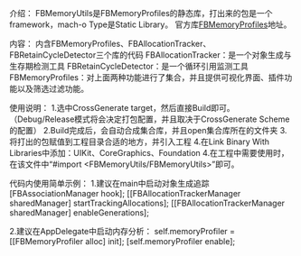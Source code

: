 介绍：
FBMemoryUtils是FBMemoryProfiles的静态库，打出来的包是一个framework，mach-o Type是Static Library。
官方库[FBMemoryProfiles](https://github.com/facebook/FBMemoryProfiler)地址。


内容：
内含FBMemoryProfiles、FBAllocationTracker、FBRetainCycleDetector三个库的代码
FBAllocationTracker：是一个对象生成与生存期检测工具
FBRetainCycleDetector：是一个循环引用监测工具
FBMemoryProfiles：对上面两种功能进行了集合，并且提供可视化界面、插件功能以及筛选过滤功能。

使用说明：
1.选中CrossGenerate target，然后直接Build即可。（Debug/Release模式将会决定打包配置，并且取决于CrossGenerate Scheme的配置）
2.Build完成后，会自动合成集合库，并且open集合库所在的文件夹
3.将打出的包赋值到工程目录合适的地方，并引入工程
4.在Link Binary With Libraries中添加：UIKit、CoreGraphics、Foundation
4.在工程中需要使用时，在该文件中“#import <FBMemoryUtils/FBMemoryUtils>”即可。

代码内使用简单示例：
1.建议在main中启动对象生成追踪
	[FBAssociationManager hook];
	[[FBAllocationTrackerManager sharedManager] startTrackingAllocations];
	[[FBAllocationTrackerManager sharedManager] enableGenerations];

2.建议在AppDelegate中启动内存分析：
	self.memoryProfiler = [[FBMemoryProfiler alloc] init];
	[self.memoryProfiler enable];